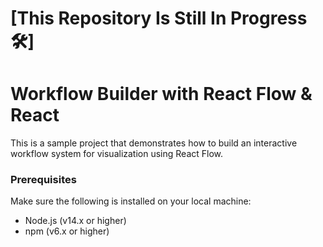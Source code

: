 # [This Repository Is Still In Progress 🛠️]

# Workflow Builder with React Flow & React
This is a sample project that demonstrates how to build an interactive workflow system for visualization using React Flow.

### Prerequisites
Make sure the following is installed on your local machine:
- Node.js (v14.x or higher)
- npm (v6.x or higher)
